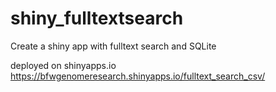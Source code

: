 # shiny_fulltextsearch
Create a shiny app with fulltext search and SQLite

deployed on shinyapps.io
https://bfwgenomeresearch.shinyapps.io/fulltext_search_csv/
